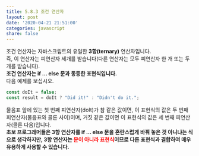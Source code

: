 ```yaml
---
title: 5.8.3 조건 연산자
layout: post
date: '2020-04-21 21:51:00'
categories: javascript
share: false
---
```


조건 연산자는 자바스크립트의 유일한 **3항(ternary)** 연산자입니다.  
즉, 이 연산자는 피연산자 세개를 받습니다(다른 연산자는 모두 피연산자 한 개 또는 두 개를 받습니다).  
**조건 연산자는 if ... else 문과 동등한 표현식입니다.**  
다음 예제를 보십시오.

```javascript
const doIt = false;
const result = doIt ? "Did it!" : "Didn't do it.";
```

물음표 앞에 있는 첫 번째 피연산자(doIt)가 참 같은 값이면, 이 표현식의 값은 두 번째 피연산자(물음표와 콜론 사이)이며, 거짓 같은 값이면 이 표현식의 값은 세 번째 피연산자(콜론 다음)입니다.  
**초보 프로그래머들은 3항 연산자를 if ... else 문을 혼란스럽게 바꿔 놓은 것 아니냐는 식으로 생각하지만, 3항 연산자는 <span style="color:red;">문이 아니라 표현식</span>이므로 다른 표현식과 결합하여 매우 유용하게 사용할 수 있습니다.**